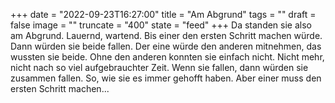 +++
date = "2022-09-23T16:27:00"
title = "Am Abgrund"
tags = ""
draft = false
image = ""
truncate = "400"
state = "feed"
+++
Da standen sie also am Abgrund. Lauernd, wartend. Bis einer den ersten Schritt machen würde. Dann würden sie beide fallen. Der eine würde den anderen mitnehmen, das wussten sie beide. Ohne den anderen konnten sie einfach nicht. Nicht mehr, nicht nach so viel aufgebrauchter Zeit. Wenn sie fallen, dann würden sie zusammen fallen. So, wie sie es immer gehofft haben. Aber einer muss den ersten Schritt machen...
